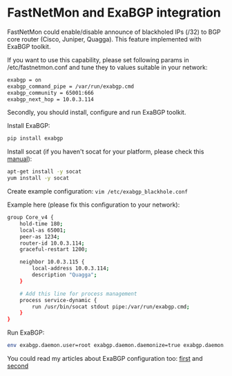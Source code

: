 # FastNetMon and ExaBGP integration

FastNetMon could enable/disable announce of blackholed IPs (/32) to BGP core router (Cisco, Juniper, Quagga). This feature implemented with ExaBGP toolkit.

If you want to use this capability, please set following params in /etc/fastnetmon.conf and tune they to values suitable in your network:
```bash
exabgp = on
exabgp_command_pipe = /var/run/exabgp.cmd
exabgp_community = 65001:666
exabgp_next_hop = 10.0.3.114
```

Secondly, you should install, configure and run ExaBGP toolkit.

Install ExaBGP:
```bash
pip install exabgp
```

Install socat (if you haven't socat for your platform, please check this [manual](EXABGP_INTEGRATION_WITHOUT_SOCAT.md)):
```bash
apt-get install -y socat
yum install -y socat
```

Create example configuration: ```vim /etc/exabgp_blackhole.conf```

Example here (please fix this configuration to your network):
```bash
group Core_v4 {
    hold-time 180;
    local-as 65001;
    peer-as 1234;
    router-id 10.0.3.114;
    graceful-restart 1200;

    neighbor 10.0.3.115 {
        local-address 10.0.3.114;
        description "Quagga";
    }   

    # Add this line for process management
    process service-dynamic {
        run /usr/bin/socat stdout pipe:/var/run/exabgp.cmd;
    }   
}
```

Run ExaBGP:
```bash
env exabgp.daemon.user=root exabgp.daemon.daemonize=true exabgp.daemon.pid=/var/run/exabgp.pid exabgp.log.destination=/var/log/exabgp.log exabgp /etc/exabgp_blackhole.conf
```

You could read my articles about ExaBGP configuration too: [first](http://www.stableit.ru/2015/04/quagga-bgp-and-exabgp-work-together-for.html) and [second](http://www.stableit.ru/2015/04/how-to-control-exabgp-from-external-tool.html)

